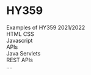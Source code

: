 # HY359 

Examples of HY359 2021/2022
 <br> HTML
  CSS <br>
  Javascript <br>
  APIs <br>
  Java Servlets <br>
  REST APIs <br>
  ....

